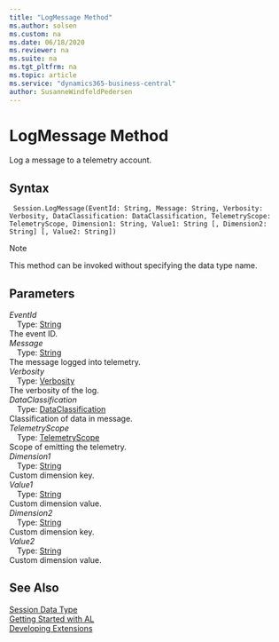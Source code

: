 ```yaml
---
title: "LogMessage Method"
ms.author: solsen
ms.custom: na
ms.date: 06/18/2020
ms.reviewer: na
ms.suite: na
ms.tgt_pltfrm: na
ms.topic: article
ms.service: "dynamics365-business-central"
author: SusanneWindfeldPedersen
---
```

[//]: # (START>DO_NOT_EDIT)
[//]: # (IMPORTANT:Do not edit any of the content between here and the END>DO_NOT_EDIT.)
[//]: # (Any modifications should be made in the .xml files in the ModernDev repo.)
# LogMessage Method
Log a message to a telemetry account.


## Syntax
```
 Session.LogMessage(EventId: String, Message: String, Verbosity: Verbosity, DataClassification: DataClassification, TelemetryScope: TelemetryScope, Dimension1: String, Value1: String [, Dimension2: String] [, Value2: String])
```
> [!NOTE]  
> This method can be invoked without specifying the data type name.  
## Parameters
*EventId*  
&emsp;Type: [String](../string/string-data-type.md)  
The event ID.   
*Message*  
&emsp;Type: [String](../string/string-data-type.md)  
The message logged into telemetry.   
*Verbosity*  
&emsp;Type: [Verbosity](../verbosity/verbosity-option.md)  
The verbosity of the log.   
*DataClassification*  
&emsp;Type: [DataClassification](../dataclassification/dataclassification-option.md)  
Classification of data in message.   
*TelemetryScope*  
&emsp;Type: [TelemetryScope](../telemetryscope/telemetryscope-option.md)  
Scope of emitting the telemetry.   
*Dimension1*  
&emsp;Type: [String](../string/string-data-type.md)  
Custom dimension key.   
*Value1*  
&emsp;Type: [String](../string/string-data-type.md)  
Custom dimension value.   
*Dimension2*  
&emsp;Type: [String](../string/string-data-type.md)  
Custom dimension key.   
*Value2*  
&emsp;Type: [String](../string/string-data-type.md)  
Custom dimension value.   



[//]: # (IMPORTANT: END>DO_NOT_EDIT)
## See Also
[Session Data Type](session-data-type.md)  
[Getting Started with AL](../devenv-get-started.md)  
[Developing Extensions](../devenv-dev-overview.md)